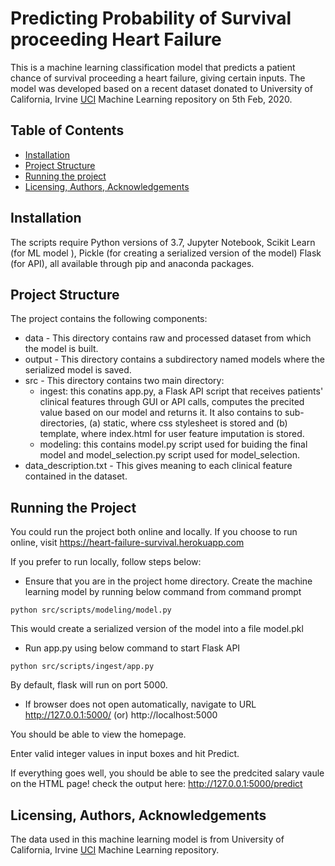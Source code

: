 # Predicting Probability of Survival proceeding Heart Failure

This is a machine learning classification model that predicts a patient chance of survival proceeding a heart failure, giving certain inputs. The model was developed based on a recent dataset donated to University of California, Irvine [UCI](https://archive.ics.uci.edu/ml/datasets/Heart+failure+clinical+records) Machine Learning repository on 5th Feb, 2020.

## Table of Contents
* [Installation](#Installation)
* [Project Structure](#Structure)
* [Running the project](#Running)
* [Licensing, Authors, Acknowledgements](#Licensing)

## Installation <a name="Installation"></a>
The scripts require Python versions of 3.7, Jupyter Notebook, Scikit Learn (for ML model ), Pickle (for creating a serialized version of the model) Flask (for API), all available through pip and anaconda packages.

## Project Structure <a name="Structure"></a>
The project contains the following components:
* data - This directory contains raw and processed dataset from which the model is built.
* output - This directory contains a subdirectory named models where the serialized model is saved.
* src - This directory contains two main directory:
  * ingest: this conatins app.py, a Flask API script that receives patients' clinical features through GUI or API calls, computes the precited value based on our model and           returns it. It also contains to sub-directories, (a) static, where css stylesheet is stored and (b) template, where index.html for user feature imputation is stored.
  * modeling: this contains model.py script used for buiding the final model and model_selection.py script used for model_selection.
* data_description.txt - This gives meaning to each clinical feature contained in the dataset.

## Running the Project <a name="Running"></a>
You could run the project both online and locally. If you choose to run online, visit https://heart-failure-survival.herokuapp.com

If you prefer to run locally, follow steps below:

* Ensure that you are in the project home directory. Create the machine learning model by running below command from command prompt
```
python src/scripts/modeling/model.py
```
This would create a serialized version of the model into a file model.pkl

* Run app.py using below command to start Flask API
```
python src/scripts/ingest/app.py
```
By default, flask will run on port 5000.

* If browser does not open automatically, navigate to URL http://127.0.0.1:5000/ (or) http://localhost:5000

You should be able to view the homepage.

Enter valid integer values in input boxes and hit Predict.

If everything goes well, you should  be able to see the predcited salary vaule on the HTML page!
check the output here: http://127.0.0.1:5000/predict

## Licensing, Authors, Acknowledgements <a name="Licensing"></a>
The data used in this machine learning model is from University of California, Irvine [UCI](https://archive.ics.uci.edu/ml/datasets/Heart+failure+clinical+records) Machine Learning repository.
